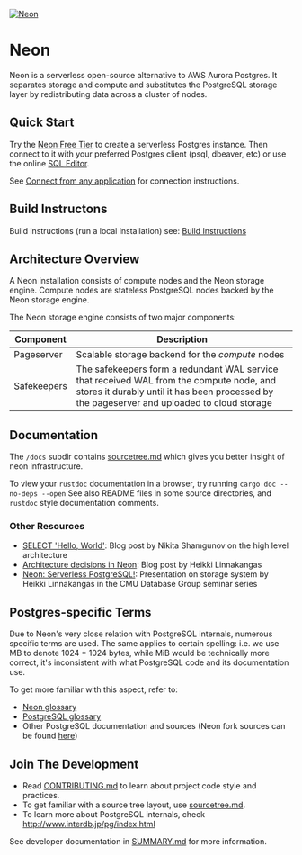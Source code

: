 [![Neon](https://github.com/neondatabase/neon/assets/11527560/f15a17f0-836e-40c5-b35d-030606a6b660)](https://neon.tech)

# Neon

Neon is a serverless open-source alternative to AWS Aurora Postgres. It separates storage and compute
and substitutes the PostgreSQL storage layer by redistributing data across a cluster of nodes.

## Quick Start

Try the [Neon Free Tier](https://neon.tech/github) to create a serverless Postgres instance.
Then connect to it with your preferred Postgres client (psql, dbeaver, etc) or use the online
[SQL Editor](https://neon.tech/docs/get-started-with-neon/query-with-neon-sql-editor/).

See [Connect from any application](https://neon.tech/docs/connect/connect-from-any-app/) for connection instructions.

## Build Instructons

Build instructions (run a local installation) see: [Build Instructions](/docs/build/README.md)

## Architecture Overview

A Neon installation consists of compute nodes and the Neon storage engine.
Compute nodes are stateless PostgreSQL nodes backed by the Neon storage engine.

The Neon storage engine consists of two major components:

| Component   | Description                                                                                           |
|-------------|-------------------------------------------------------------------------------------------------------|
| Pageserver  | Scalable storage backend for the *compute* nodes                                                      |
| Safekeepers | The safekeepers form a redundant WAL service that received WAL from the compute node, and stores it durably until it has been processed by the pageserver and uploaded to cloud storage |

## Documentation

The `/docs` subdir contains [sourcetree.md](/docs/sourcetree.md) which gives you better insight of neon infrastructure.

To view your `rustdoc` documentation in a browser, try running `cargo doc --no-deps --open`
See also README files in some source directories, and `rustdoc` style documentation comments.

### Other Resources

- [SELECT 'Hello, World'](https://neon.tech/blog/hello-world/): Blog post by Nikita Shamgunov on the high level architecture
- [Architecture decisions in Neon](https://neon.tech/blog/architecture-decisions-in-neon/): Blog post by Heikki Linnakangas
- [Neon: Serverless PostgreSQL!](https://www.youtube.com/watch?v=rES0yzeERns): Presentation on storage system by Heikki Linnakangas in the CMU Database Group seminar series

## Postgres-specific Terms

Due to Neon's very close relation with PostgreSQL internals, numerous specific terms are used.
The same applies to certain spelling: i.e. we use MB to denote 1024 * 1024 bytes, while MiB would be technically more
correct, it's inconsistent with what PostgreSQL code and its documentation use.

To get more familiar with this aspect, refer to:

- [Neon glossary](/docs/glossary.md)
- [PostgreSQL glossary](https://www.postgresql.org/docs/14/glossary.html)
- Other PostgreSQL documentation and sources (Neon fork sources can be found [here](https://github.com/neondatabase/postgres))

## Join The Development

- Read [CONTRIBUTING.md](/CONTRIBUTING.md) to learn about project code style and practices.
- To get familiar with a source tree layout, use [sourcetree.md](/docs/sourcetree.md).
- To learn more about PostgreSQL internals, check http://www.interdb.jp/pg/index.html

See developer documentation in [SUMMARY.md](/docs/SUMMARY.md) for more information.
